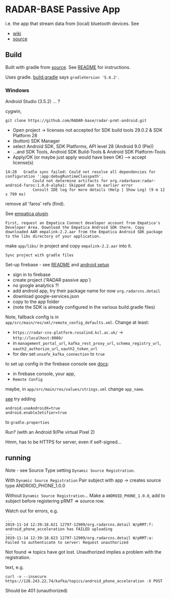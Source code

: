 # RADAR-BASE Passive App

i.e. the app that stream data from (local) bluetooth devices. 
See

- [wiki](https://radar-base.atlassian.net/wiki/spaces/RAD/pages/38010905/Passive+Remote+Monitoring+App)
- [source](https://github.com/RADAR-base/radar-prmt-android)

## Build

Built with gradle from 
[source](https://github.com/RADAR-base/radar-prmt-android).
See 
[README](https://github.com/RADAR-base/radar-prmt-android/blob/master/README.md)
for instructions.

Uses gradle.
[build.gradle](https://github.com/RADAR-base/radar-prmt-android/blob/master/build.gradle)
says `gradleVersion '5.6.2'`.

### Windows

Android Studio (3.5.2) ... ?

cygwin, 
```
git clone https://github.com/RADAR-base/radar-prmt-android.git
```

- Open project -> licenses not accepted for SDK build tools 29.0.2 & SDK Platform 28 
- (button) SDK Manager
- select Android SDK, SDK Platforms, API level 28 (Android 9.0 (Pie))
- ...and SDK Tools, Android SDK Build-Tools & Android SDK Platform-Tools
- Apply/OK (or maybe just apply would have been OK) --> accept license(s)

```
14:20	Gradle sync failed: Could not resolve all dependencies for configuration ':app:debugRuntimeClasspath'.
			Could not determine artifacts for org.radarbase:radar-android-faros:1.0.0-alpha1: Skipped due to earlier error
			Consult IDE log for more details (Help | Show Log) (9 m 12 s 799 ms)
```

remove all 'faros' refs (find).

See [empatica plugin](https://github.com/RADAR-base/radar-commons-android/tree/master/plugins/radar-android-empatica)
```
First, request an Empatica Connect developer account from Empatica's Developer Area. Download the Empatica Android SDK there. Copy downloaded AAR empalink-2.2.aar from the Empatica Android SDK package to the libs directory of your application.
```

make `app/libs/` in project and copy `empalink-2.2.aar` into it.

`Sync project with gradle files`

Set-up firebase - see 
[README](https://github.com/RADAR-base/radar-prmt-android#setup-firebase-remote-configuration)
and 
[android setup](https://firebase.google.com/docs/android/setup)

- sign in to firebase 
- create project ('RADAR passive app`)
- no google analytics ?!
- add android app, try their package name for now `org.radarcns.detail`
- download google-services.json
- copy to the app folder
- (note the SDK is already configured in the various build.gradle files)

Note, fallback config is in `app/src/main/res/xml/remote_config_defaults.xml`.
Change at least:
- `https://radar-cns-platform.rosalind.kcl.ac.uk/` -> `http://localhost:8080/`
- in `management_portal_url`, `kafka_rest_proxy_url`, `schema_registry_url`, 
`oauth2_authorize_url`, `oauth2_token_url`
- for dev set `unsafe_kafka_connection` to `true`

to set up config in the firebase console see 
[docs](https://firebase.google.com/docs/remote-config/use-config-android):
- in firebase console, your app,
- `Remote Config`

maybe, in `app/src/main/res/values/strings.xml` change `app_name`.

[see](https://stackoverflow.com/questions/51389533/program-type-already-present-android-support-v4-media-mediabrowsercompatcustom)
try adding
```
android.useAndroidX=true
android.enableJetifier=true
```
to `gradle.properties`

Run? (with an Android 9/Pie virtual Pixel 2)

Hmm, has to be HTTPS for server, even if self-signed...

## running

Note - see Source Type setting `Dynamic Source Registration`.

With `Dynamic Source Registration`
Pair subject with app -> creates source type ANDROID_PHONE_1.0.0

Without `Dynamic Source Registration`...
Make a `ANDROID_PHONE_1.0.0`, add to subject before registering pRMT => source row.

Watch out for errors, e.g.
```
...
2019-11-14 12:39:18.621 12797-12909/org.radarcns.detail W/pRMT:f: android_phone_acceleration has FAILED uploading
...
2019-11-14 12:39:18.623 12797-12909/org.radarcns.detail W/pRMT:a: Failed to authenticate to server: Request unauthorized
```

Not found => topics have got lost.
Unauthorized implies a problem with the registration.

text, e.g.
```
curl -v --insecure https://128.243.22.74/kafka/topics/android_phone_acceleration -X POST
```
Should be 401 (unauthorized)

